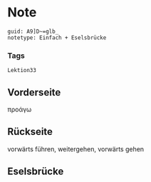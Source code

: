 # Note
```
guid: A9]D~=glb_
notetype: Einfach + Eselsbrücke
```

### Tags
```
Lektion33
```

## Vorderseite
προάγω

## Rückseite
vorwärts führen, weitergehen, vorwärts gehen

## Eselsbrücke

